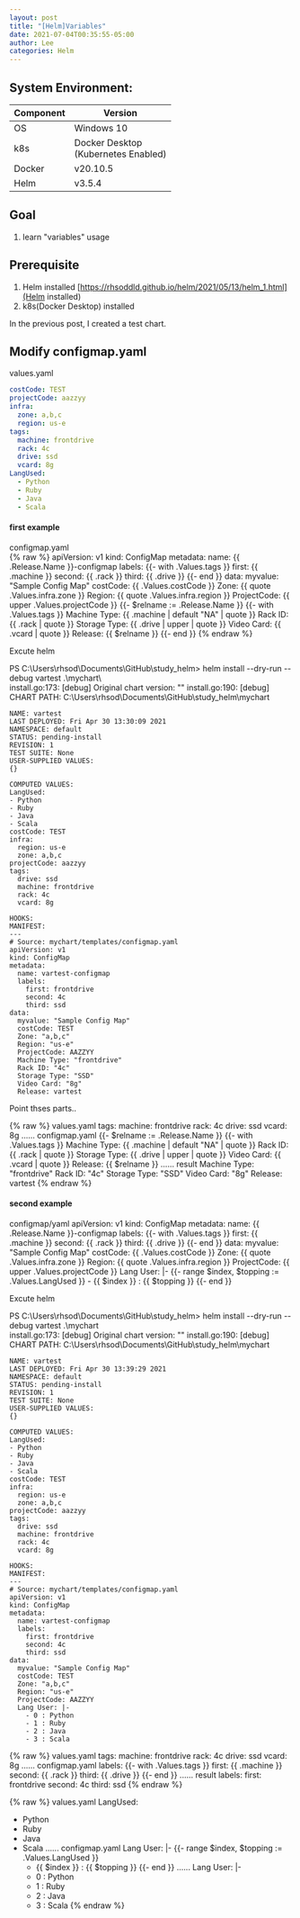 ```yaml
---
layout: post
title: "[Helm]Variables"
date: 2021-07-04T00:35:55-05:00
author: Lee
categories: Helm
---
```


## System Environment:  

|  Component  |  Version  |
| ---- | ---- |
|  OS  |  Windows 10  |
|  k8s  |  Docker Desktop <br>(Kubernetes Enabled)  |
|  Docker  |  v20.10.5  |
|  Helm  |  v3.5.4  |

## Goal
1. learn "variables" usage

## Prerequisite
1. Helm installed [https://rhsoddld.github.io/helm/2021/05/13/helm_1.html](Helm installed)  
2. k8s(Docker Desktop) installed

In the previous post, I created a test chart.  

## Modify configmap.yaml

values.yaml  
```yaml
costCode: TEST
projectCode: aazzyy
infra:
  zone: a,b,c
  region: us-e
tags:
  machine: frontdrive
  rack: 4c
  drive: ssd
  vcard: 8g
LangUsed:
  - Python
  - Ruby
  - Java
  - Scala
```

#### first example  

configmap.yaml  
{% raw  %}
	apiVersion: v1
	kind: ConfigMap
	metadata:
	  name: {{ .Release.Name }}-configmap
	  labels:
	  {{- with .Values.tags }}
	  first: {{ .machine }}
	  second: {{ .rack }}
	  third: {{ .drive }}
	  {{- end }}
	data:
	  myvalue: "Sample Config Map"
	  costCode: {{ .Values.costCode }}
	  Zone: {{ quote .Values.infra.zone }}
	  Region: {{ quote .Values.infra.region }}
	  ProjectCode: {{ upper .Values.projectCode }}
	  {{- $relname := .Release.Name }}
	  {{- with .Values.tags }}
	  Machine Type: {{ .machine | default "NA" | quote }}
	  Rack ID: {{ .rack | quote }}
	  Storage Type: {{ .drive | upper | quote }}
	  Video Card: {{ .vcard | quote }}
	  Release: {{ $relname }}
	  {{- end }}
{% endraw %}


Excute helm   

PS C:\Users\rhsod\Documents\GitHub\study_helm> helm install --dry-run --debug vartest .\mychart\  
	install.go:173: [debug] Original chart version: ""
	install.go:190: [debug] CHART PATH: C:\Users\rhsod\Documents\GitHub\study_helm\mychart

	NAME: vartest
	LAST DEPLOYED: Fri Apr 30 13:30:09 2021
	NAMESPACE: default
	STATUS: pending-install
	REVISION: 1
	TEST SUITE: None
	USER-SUPPLIED VALUES:
	{}

	COMPUTED VALUES:
	LangUsed:
	- Python
	- Ruby
	- Java
	- Scala
	costCode: TEST
	infra:
	  region: us-e
	  zone: a,b,c
	projectCode: aazzyy
	tags:
	  drive: ssd
	  machine: frontdrive
	  rack: 4c
	  vcard: 8g

	HOOKS:
	MANIFEST:
	---
	# Source: mychart/templates/configmap.yaml
	apiVersion: v1
	kind: ConfigMap
	metadata:
	  name: vartest-configmap
	  labels:
	    first: frontdrive
	    second: 4c
	    third: ssd
	data:
	  myvalue: "Sample Config Map"
	  costCode: TEST
	  Zone: "a,b,c"
	  Region: "us-e"
	  ProjectCode: AAZZYY
	  Machine Type: "frontdrive"
	  Rack ID: "4c"
	  Storage Type: "SSD"
	  Video Card: "8g"
	  Release: vartest


Point thses parts..   

{% raw  %}
values.yaml
tags:
  machine: frontdrive
  rack: 4c
  drive: ssd
  vcard: 8g
......
configmap.yaml
	{{- $relname := .Release.Name }}
	{{- with .Values.tags }}
	Machine Type: {{ .machine | default "NA" | quote }}
	Rack ID: {{ .rack | quote }}
	Storage Type: {{ .drive | upper | quote }}
	Video Card: {{ .vcard | quote }}
	Release: {{ $relname }}
......
result
	Machine Type: "frontdrive"
	Rack ID: "4c"
	Storage Type: "SSD"
	Video Card: "8g"
	Release: vartest
{% endraw %}


#### second example  

configmap/yaml
	apiVersion: v1
	kind: ConfigMap
	metadata:
	  name: {{ .Release.Name }}-configmap
	  labels:
	  {{- with .Values.tags }}
	    first: {{ .machine }}
	    second: {{ .rack }}
	    third: {{ .drive }}
	  {{- end }}
	data:
	  myvalue: "Sample Config Map"
	  costCode: {{ .Values.costCode }}
	  Zone: {{ quote .Values.infra.zone }}
	  Region: {{ quote .Values.infra.region }}
	  ProjectCode: {{ upper .Values.projectCode }}
	  Lang User: |- 
	    {{- range $index, $topping := .Values.LangUsed }}
	    - {{ $index }} : {{ $topping }}
	    {{- end }}

Excute helm   

PS C:\Users\rhsod\Documents\GitHub\study_helm> helm install --dry-run --debug vartest .\mychart\
	install.go:173: [debug] Original chart version: ""
	install.go:190: [debug] CHART PATH: C:\Users\rhsod\Documents\GitHub\study_helm\mychart

	NAME: vartest
	LAST DEPLOYED: Fri Apr 30 13:39:29 2021
	NAMESPACE: default
	STATUS: pending-install
	REVISION: 1
	TEST SUITE: None
	USER-SUPPLIED VALUES:
	{}

	COMPUTED VALUES:
	LangUsed:
	- Python
	- Ruby
	- Java
	- Scala
	costCode: TEST
	infra:
	  region: us-e
	  zone: a,b,c
	projectCode: aazzyy
	tags:
	  drive: ssd
	  machine: frontdrive
	  rack: 4c
	  vcard: 8g

	HOOKS:
	MANIFEST:
	---
	# Source: mychart/templates/configmap.yaml
	apiVersion: v1
	kind: ConfigMap
	metadata:
	  name: vartest-configmap
	  labels:
	    first: frontdrive
	    second: 4c
	    third: ssd
	data:
	  myvalue: "Sample Config Map"
	  costCode: TEST
	  Zone: "a,b,c"
	  Region: "us-e"
	  ProjectCode: AAZZYY
	  Lang User: |-
	    - 0 : Python
	    - 1 : Ruby
	    - 2 : Java
	    - 3 : Scala


{% raw  %}
values.yaml
tags:
  machine: frontdrive
  rack: 4c
  drive: ssd
  vcard: 8g
......
configmap.yaml
	labels:
	{{- with .Values.tags }}
	first: {{ .machine }}
	second: {{ .rack }}
	third: {{ .drive }}
	{{- end }}
......
result
	labels:
	first: frontdrive
	second: 4c
	third: ssd
{% endraw %}


{% raw  %}
values.yaml 
LangUsed:
  - Python
  - Ruby
  - Java
  - Scala
......
configmap.yaml
	Lang User: |- 
	{{- range $index, $topping := .Values.LangUsed }}
	- {{ $index }} : {{ $topping }}
	{{- end }}
......
	Lang User: |-
	- 0 : Python
	- 1 : Ruby
	- 2 : Java
	- 3 : Scala
{% endraw %}
